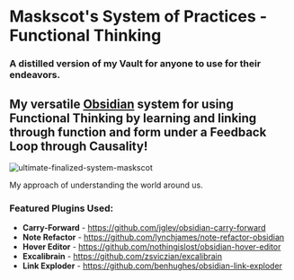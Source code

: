 # Maskscot's System of Practices - Functional Thinking
### A distilled version of my Vault for anyone to use for their endeavors.

## My versatile [Obsidian](https://obsidian.md/) system for using Functional Thinking by learning and linking through function and form under a Feedback Loop through Causality!

![ultimate-finalized-system-maskscot](https://github.com/Maskscot/System-of-Practices-by-Maskscot/assets/112918049/be657b7c-2fa4-4ad5-9f0f-1dc72cc7b251)

My approach of understanding the world around us.

### Featured Plugins Used:
- **Carry-Forward** - https://github.com/jglev/obsidian-carry-forward
- **Note Refactor** - https://github.com/lynchjames/note-refactor-obsidian
- **Hover Editor** - https://github.com/nothingislost/obsidian-hover-editor
- **Excalibrain** - https://github.com/zsviczian/excalibrain
- **Link Exploder** - https://github.com/benhughes/obsidian-link-exploder
